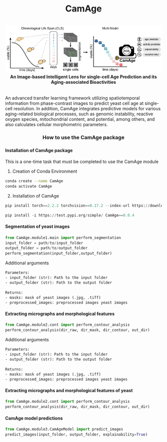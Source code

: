 <div align="center"> <h1>CamAge </h1> </div>
 <br>
<div align="center">
<img src="Data/Images/CamAge.png"></div>

<div align="center"><b>An Image-based Intelligent Lens for single-cell Age Prediction and its Aging-associated Bioactivities</b></div><br><br>
An advanced transfer learning framework utilizing spatiotemporal information from phase-contrast images to predict yeast cell age at single-cell resolution. In addition, CamAge integrates predictive models for various aging-related biological processes, such as genomic instability, reactive oxygen species, mitochondrial content, and potential, among others, and also calculates cellular morphometric parameters.

<div align="center"><h3> How to use the CamAge package<h3></div>

#### Installation of CamAge package
This is a one-time task that must be completed to use the CamAge module
1. Creation of Conda Environment
```bash
conda create --name CamAge
conda activate CamAge
```
2. Installation of CamAge
```Python
pip install torch==2.2.2 torchvision==0.17.2 --index-url https://download.pytorch.org/whl/cu121

```
```Python
pip install -i https://test.pypi.org/simple/ CamAge==0.0.4
```

#### Segmentation of yeast images
```Python
from CamAge.module1.main import perform_segmentation
input_folder = path/to/input_folder
output_folder = path/to/output_folder
perform_segmentation(input_folder,output_folder)
```
Additional arguments 

    Parameters:
    - input_folder (str): Path to the input folder
    - output_folder (str): Path to the output folder

    Returns:
    - masks: mask of yeast images (.jpg, .tiff)
    - preprocessed_images: preprocessed images yeast images
    
#### Extracting micrographs and morphological features
```Python
from CamAge.module2.cont import perform_contour_analysis
perform_contour_analysis(dir_raw, dir_mask, dir_contour, out_dir)
```
Additional arguments 

    Parameters:
    - input_folder (str): Path to the input folder
    - output_folder (str): Path to the output folder

    Returns:
    - masks: mask of yeast images (.jpg, .tiff)
    - preprocessed_images: preprocessed images yeast images



#### Extracting micrographs and morphological features of yeast
```Python
from CamAge.module2.cont import perform_contour_analysis
perform_contour_analysis(dir_raw, dir_mask, dir_contour, out_dir)
```

#### CamAge model predictions
```Python
from CamAge.module3.CamAgeModel import predict_images
predict_images(input_folder, output_folder, explainability=True)

```

